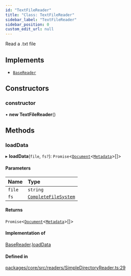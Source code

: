 ```yaml
---
id: "TextFileReader"
title: "Class: TextFileReader"
sidebar_label: "TextFileReader"
sidebar_position: 0
custom_edit_url: null
---
```


Read a .txt file

## Implements

- [`BaseReader`](../interfaces/BaseReader.md)

## Constructors

### constructor

• **new TextFileReader**()

## Methods

### loadData

▸ **loadData**(`file`, `fs?`): `Promise`<[`Document`](Document.md)<[`Metadata`](../#metadata)\>[]\>

#### Parameters

| Name   | Type                                           |
| :----- | :--------------------------------------------- |
| `file` | `string`                                       |
| `fs`   | [`CompleteFileSystem`](../#completefilesystem) |

#### Returns

`Promise`<[`Document`](Document.md)<[`Metadata`](../#metadata)\>[]\>

#### Implementation of

[BaseReader](../interfaces/BaseReader.md).[loadData](../interfaces/BaseReader.md#loaddata)

#### Defined in

[packages/core/src/readers/SimpleDirectoryReader.ts:29](https://github.com/run-llama/LlamaIndexTS/blob/3552de1/packages/core/src/readers/SimpleDirectoryReader.ts#L29)
